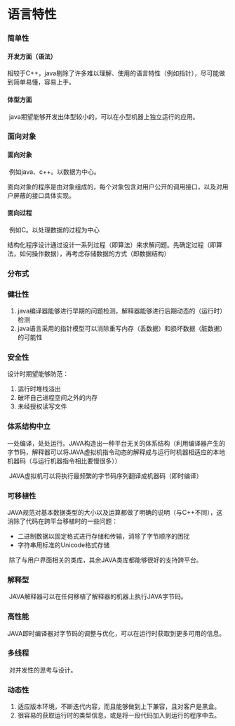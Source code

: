 # 语言特性

### 简单性

#### 开发方面（语法）

​		相较于C++，java剔除了许多难以理解、使用的语言特性（例如指针），尽可能做到简单易懂，容易上手。

#### 体型方面

​		java期望能够开发出体型较小的，可以在小型机器上独立运行的应用。

### 面向对象

#### 面向对象

​		例如java、c++。以数据为中心。

​		面向对象的程序是由对象组成的，每个对象包含对用户公开的调用接口，以及对用户屏蔽的接口具体实现。

#### 面向过程

​		例如C。以处理数据的过程为中心

​		结构化程序设计通过设计一系列过程（即算法）来求解问题。先确定过程（即算法，如何操作数据），再考虑存储数据的方式（即数据结构）

### 分布式

### 健壮性

1. java编译器能够进行早期的问题检测，解释器能够进行后期动态的（运行时）检测
2. java语言采用的指针模型可以消除重写内存（丢数据）和损坏数据（脏数据）的可能性

### 安全性

设计时期望能够防范：

1. 运行时堆栈溢出
2. 破坏自己进程空间之外的内存
3. 未经授权读写文件

### 体系结构中立

​		一处编译，处处运行。JAVA构造出一种平台无关的体系结构（利用编译器产生的字节码，解释器可以将JAVA虚拟机指令动态的解释成与运行时机器相适应的本地机器码（与运行机器指令相比要慢很多））

​		JAVA虚拟机可以将执行最频繁的字节码序列翻译成机器码（即时编译）

### 可移植性

​		JAVA规范对基本数据类型的大小以及运算都做了明确的说明（与C++不同），这消除了代码在跨平台移植时的一些问题：

- 二进制数据以固定格式进行存储和传输，消除了字节顺序的困扰
- 字符串用标准的Unicode格式存储

​		除了与用户界面相关的类库，其余JAVA类库都能够很好的支持跨平台。

### 解释型

​		JAVA解释器可以在任何移植了解释器的机器上执行JAVA字节码。

### 高性能

​		JAVA即时编译器对字节码的调整与优化，可以在运行时获取到更多可用的信息。

### 多线程

​		对并发性的思考与设计。

### 动态性

1. 适应版本环境，不断迭代内容，而且能够做到上下兼容，且对客户是黑盒。
2. 很容易的获取运行时的类型信息，或是将一段代码加入到运行的程序中去。